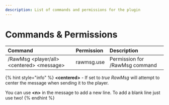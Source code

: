 ```yaml
---
description: List of commands and permissions for the plugin
---
```


# Commands & Permissions

| Command | Permission | Description |
| :--- | :--- | :--- |
| /RawMsg &lt;player/all&gt; &lt;centered&gt; &lt;message&gt; | rawmsg.use | Permission for /RawMsg command |

{% hint style="info" %}
**&lt;centered&gt;** - If set to _true RawMsg_ will attempt to center the message when sending it to the player.

You can use **&lt;n&gt;** in the message to add a new line. To add a blank line just use two!
{% endhint %}

